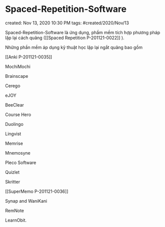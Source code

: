 # Spaced-Repetition-Software

created: Nov 13, 2020 10:30 PM
tags: #created/2020/Nov/13

Spaced-Repetition-Software là ứng dụng, phầm mềm tích hợp phương pháp lặp lại cách quãng ([[Spaced Repetition P-201121-0022]] ). 

Những phần mềm áp dụng kỹ thuật học lặp lại ngắt quãng bao gồm 

[[Anki P-201121-0035]]

MochiMochi

Brainscape

Cerego

eJOY

BeeClear

Course Hero

Duolingo

Lingvist

Memrise

Mnemosyne

Pleco Software

Quizlet

Skritter

[[SuperMemo P-201121-0036]] 

Synap and WaniKani

RemNote

LearnObit.
